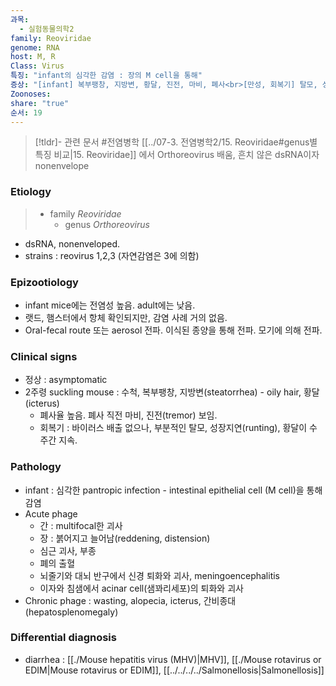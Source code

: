 ```yaml
---
과목:
  - 실험동물의학2
family: Reoviridae
genome: RNA
host: M, R
Class: Virus
특징: "infant의 심각한 감염 : 장의 M cell을 통해"
증상: "[infant] 복부팽창, 지방변, 황달, 진전, 마비, 폐사<br>[만성, 회복기] 탈모, 성장지연, 황달<br>[급성] 간 괴사, 심근 괴사, 폐출혈, 신경퇴화, 이자와 침샘 세포 퇴화 등"
Zoonoses: 
share: "true"
순서: 19
---
```

>[!tldr]- 관련 문서
>#전염병학 [[../07-3. 전염병학2/15. Reoviridae#genus별 특징 비교|15. Reoviridae]] 에서 Orthoreovirus 배움, 흔치 않은 dsRNA이자 nonenvelope
### Etiology
>- family *Reoviridae*
>	- genus *Orthoreovirus*

- dsRNA, nonenveloped.
- strains : reovirus 1,2,3 (자연감염은 3에 의함)

### Epizootiology
- infant mice에는 전염성 높음. adult에는 낮음.
- 랫드, 햄스터에서 항체 확인되지만, 감염 사례 거의 없음.
- Oral-fecal route 또는 aerosol 전파. 이식된 종양을 통해 전파. 모기에 의해 전파.
### Clinical signs
- 정상 : asymptomatic
- 2주령 suckling mouse : 수척, 복부팽창, 지방변(steatorrhea) - oily hair, 황달(icterus)
	- 폐사율 높음. 폐사 직전 마비, 진전(tremor) 보임.
	- 회복기 : 바이러스 배출 없으나, 부분적인 탈모, 성장지연(runting), 황달이 수 주간 지속.
### Pathology
- infant : 심각한 pantropic infection - intestinal epithelial cell (M cell)을 통해 감염
- Acute phage
	- 간 : multifocal한 괴사
	- 장 : 붉어지고 늘어남(reddening, distension)
	- 심근 괴사, 부종
	- 폐의 출혈
	- 뇌줄기와 대뇌 반구에서 신경 퇴화와 괴사, meningoencephalitis
	- 이자와 침샘에서 acinar cell(샘꽈리세포)의 퇴화와 괴사
- Chronic phage : wasting, alopecia, icterus, 간비종대(hepatosplenomegaly)

### Differential diagnosis
- diarrhea : [[./Mouse hepatitis virus (MHV)|MHV]], [[./Mouse rotavirus or EDIM|Mouse rotavirus or EDIM]], [[../../../../Salmonellosis|Salmonellosis]]

